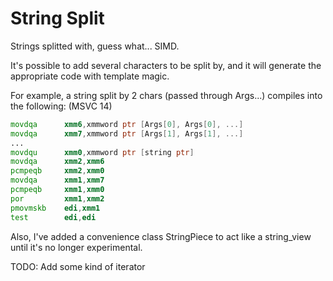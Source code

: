 # String Split

Strings splitted with, guess what... SIMD.

It's possible to add several characters to be split by, and it will generate the appropriate code with template magic.

For example, a string split by 2 chars (passed through Args...) compiles into the following: (MSVC 14)

```asm
movdqa      xmm6,xmmword ptr [Args[0], Args[0], ...]
movdqa      xmm7,xmmword ptr [Args[1], Args[1], ...]
...
movdqu      xmm0,xmmword ptr [string ptr]
movdqa      xmm2,xmm6
pcmpeqb     xmm2,xmm0
movdqa      xmm1,xmm7
pcmpeqb     xmm1,xmm0
por         xmm1,xmm2
pmovmskb    edi,xmm1
test        edi,edi
```

Also, I've added a convenience class StringPiece to act like a string_view until it's no longer experimental.

TODO: Add some kind of iterator
